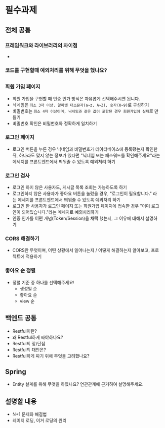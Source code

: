 # 필수과제

## 전체 공통

### 프레임워크와 라이브러리의 차이점

- 

### 코드를 구현할때 예외처리를 위해 무엇을 했나요?

## 

### 회원 가입 페이지

- 회원 가입을 구현할 때 인증 인가 방식은 자유롭게 선택해주시면 됩니다.
- 닉네임은 `최소 3자 이상, 알파벳 대소문자(a~z, A~Z), 숫자(0~9)`로 구성하기
- 비밀번호는 `최소 4자 이상이며, 닉네임과 같은 값이 포함된 경우 회원가입에 실패`로 만들기
- 비밀번호 확인은 비밀번호와 정확하게 일치하기

### 로그인 페이지

- 로그인 버튼을 누른 경우 닉네임과 비밀번호가 데이터베이스에 등록됐는지 확인한 뒤, 하나라도 맞지 않는 정보가 있다면 "닉네임 또는 패스워드를 확인해주세요"라는 메세지를 프론트엔드에서 띄워줄 수 있도록 예외처리 하기

### 로그인 검사

- 로그인 하지 않은 사용자도, 게시글 목록 조회는 가능하도록 하기
- 로그인하지 않은 사용자가 좋아요 버튼을 눌렀을 경우, "로그인이 필요합니다." 라는 메세지를 프론트엔드에서 띄워줄 수 있도록 예외처리 하기
- 로그인 한 사용자가 로그인 페이지 또는 회원가입 페이지에 접속한 경우 "이미 로그인이 되어있습니다."라는 메세지로 예외처리하기
- 인증 인가를 어떤 개념(Token/Session)을 채택 했는지, 그 이유에 대해서 설명하기

### CORS 해결하기

- CORS란 무엇이며, 어떤 상황에서 일어나는지 / 어떻게 해결하는지 알아보고, 프로젝트에 적용하기

### 좋아요 순 정렬

- 정렬 기준 중 하나를 선택해주세요!
  - 생성일 순
  - 좋아요 순
  - view 순

## 백엔드 공통

- Restful이란?
- 왜 Restful하게 짜야하나요?
- Restful의 장/단점
- Restful의 대안은?
- Restful하게 짜기 위해 무엇을 고려했나요?



## Spring

- Entity 설계를 위해 무엇을 하였나요? 연관관계에 근거하여 설명해주세요.



## 설명할 내용

- N+1 문제와 해결법
- 레이지 로딩, 이거 로딩의 원리
